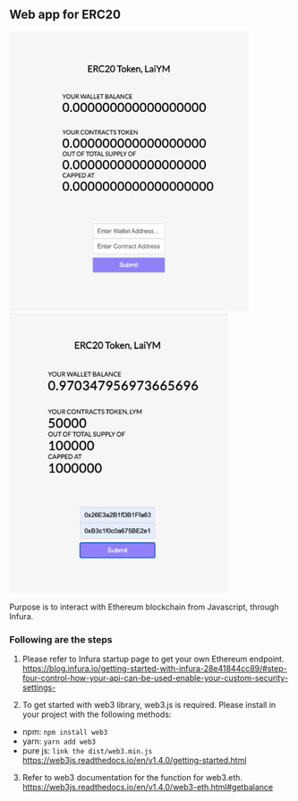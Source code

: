 ## Web app for ERC20 ##
<img src="https://raw.githubusercontent.com/laiyeowming/ERC20_MyName/main/images/Dapp1.png" height="500px"> <img src="https://raw.githubusercontent.com/laiyeowming/ERC20_MyName/main/images/Dapp2.png" height="500px">

Purpose is to interact with Ethereum blockchain from Javascript, through Infura.

### Following are the steps ###
1. Please refer to Infura startup page to get your own Ethereum endpoint.
https://blog.infura.io/getting-started-with-infura-28e41844cc89/#step-four-control-how-your-api-can-be-used-enable-your-custom-security-settings- 

2. To get started with web3 library, web3.js is required. Please install in your project with the following methods:
- npm: `npm install web3`
- yarn: `yarn add web3`
- pure js: `link the dist/web3.min.js`
https://web3js.readthedocs.io/en/v1.4.0/getting-started.html

3. Refer to web3 documentation for the function for web3.eth.
https://web3js.readthedocs.io/en/v1.4.0/web3-eth.html#getbalance

